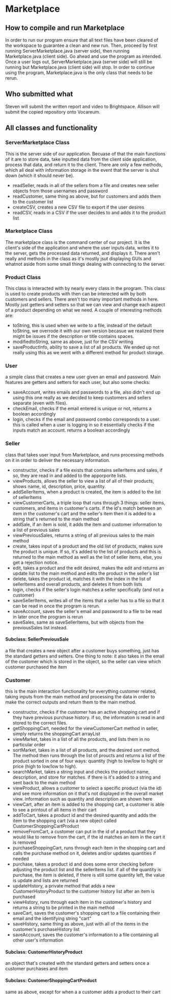 # Marketplace #

## How to compile and run Marketplace ##
In order to run our program ensure that all text files have been cleared of the workspace to guarantee a clean and new run. Then, proceed by first running ServerMarketplace.java (server side), then running Marketplace.java (client side). Go ahead and use the program as intended. Once a user logs out, ServerMarketplace.java (server side) will still be running but Marketplace.java (client side) will stop. In order to continue using the program, Marketplace.java is the only class that needs to be rerun.

## Who submitted what ##
Steven will submit the written report and video to Brightspace. Allison will submit the copied repository onto Vocareum.

## All classes and functionality ##

### ServerMarketplace Class ###
This is the server side of our application. Becuase of that the main functions of it are to store data, take inputted data from the client side application, process that data, and return it to the client. There are only a few methods, which all deal with information storage in the event that the server is shut down (which it should never be).
* readSeller, 
reads in all of the sellers from a file and creates new seller objects from those usernames and password
* readCustomer, 
same thing as above, but for customers and adds them to the customer list
* createCSV, 
creates a new CSV file to export if the user desires
* readCSV, 
reads in a CSV if the user decides to and adds it to the product list

### Marketplace Class ###
The marketplace class is the command center of our project. It is the client's side of the application and where the user inputs data, writes it to the server, gets the processed data returned, and displays it. There aren't really and methods in the class as it's mostly jsut displaying GUIs and whatnot aside from some small things dealing with connecting to the server.

### Product Class ###
This class is interacted with by nearly every class in the program. This class is used to create products with then can be interected with by both customers and sellers. There aren't too many important methods in here. Mostly just getters and setters so that we can view and change each aspect of a product depending on what we need. A couple of interesting methods are:
* toString, 
this is used when we write to a file, instead of the default toString, we overrode it with our own version becasue we realized there might be issues if the description or title contains spaces.
* modifiedtoString, 
same as above, just for the CSV writing
* saveProductInfo, 
ability to save a list of all products. We ended up not really using this as we went with a different method for product storage.

### User ###
a simple class that creates a new user given an email and password. Main features are getters and setters for each user, but also some checks:
* saveAccount, 
writes emails and passwords to a file, also didn't end up using this one really as we decided to keep customers and sellers separate (even with files).
* checkEmail, 
checks if the email entered is unique or not, returns a boolean accordingly
* login, 
checks if the email and password combo corresponds to a user. this is called when a user is logging in so it essentially checks if the inputs match an account. returns a boolean accordingly

### Seller ###
class that takes user input from Marketplace, and runs processing methods on it in order to deliver the necessary information.
* constructor, 
checks if a file exists that contains sellerItems and sales, if so, they are read in and added to the apporporite lists.
* viewProducts, 
allows the seller to view a list of all of their products, shows name, id, description, price, quantity.
* addSellerItems, 
when a product is created, the item is added to the list of sellerItems
* viewCustomerCarts, 
a triple loop that runs through 3 things: seller items, customers, and items in customer's carts. if the id's match between an item in the customer's cart and the seller's item then it is added to a string that's returned to the main method
* addSale, 
if an item is sold, it adds the item and customer information to a list of previous sales
* viewPreviousSales, 
returns a string of all previous sales to the main method
* create, 
takes input of a product and the old list of products, makes sure the product is unique. If so, it's added to the list of products and this is returned to the main method as well as the list of seller items, else, you get a rejection notice.
* edit, 
takes a product and the edit desired, makes the edit and returns an update list to the main method and edits the product in the seller's list
* delete, 
takes the product id, matches it with the index in the list of sellerItems and overall products, and deletes it from both lists
* login, 
checks if the seller's login matches a seller specifically (and not a customer)
* saveSellerItems, 
writes all of the items that a seller has to a file so that it can be read in once the program is rerun.
* saveAccount, 
saves the seller's email and password to a file to be read in later once the program is rerun
* saveSales, 
same as saveSellerItems, but with objects from the previousSales list instead.
#### Subclass: SellerPreviousSale ####
a file that creates a new object after a customer buys something, just has the standard getters and setters. One thing to note: it also takes in the email of the customer which is stored in the object, so the seller can view which customer purchased the item

### Customer ###
this is the main interaction functionality for everything customer related, taking inputs from the main method and processing the data in order to make the correct outputs and return them to the main method.
* constructor, 
checks if the customer has an active shopping cart and if they have previous purchase history. if so, the information is read in and stored to the correct files. 
* getShoppingCart, 
needed for the viewCustomerCart method in seller, simply returns the shoppingCart arrayList
* viewMarket, 
takes in a list of all the products, and lists them in no particular order
* sortMarket, 
takes in a list of all products, and the desired sort method. The method then runs through the list of proucts and returns a list of the product sorted in one of four ways: quantity (high to low/low to high) or price (high to low/low to high).
* searchMarket, 
takes a string input and checks the product name, description, and store for matches. if there is it's added to a string and sent back to the main method
* viewProduct, 
allows a customer to select a specific product (via the id) and see more information on it that's not displayed in the overall market view. information such as quantity and description are shown here
* viewCart, 
after an item is added to the shopping cart, a customer is able to see a printout of all items in their cart
* addToCart, 
takes a product id and the desired quantity and adds the item to the shopping cart (via a new object called CustomerShoppingCartProduct
* removeFromCart, 
a customer can put in the id of a product that they would like to remove from the cart, if the id matches an item in the cart it is removed
* purchaseShoppingCart, 
runs through each item in the shopping cart and calls the purchase method on it, deletes and/or updates quantities if needed
* purchase, 
takes a product id and does some error checking before adjusting the product list and the sellerItems list. if all of the quantity is purchase, the item is deleted, if there is still some quantity left, the value is update and lists are returned
* updateHistory, 
a private method that adds a new CustomerHistoryProduct to the customer history list after an item is purchased
* viewHistory, 
runs through each item in the customer's history and returns a string to be printed in the main method
* saveCart, 
saves the customer's shopping cart to a file containing their email and the identifying string "cart"
* saveHistory, 
same thing as above, just with all of the items in the customer's purchaseHistory list
* saveAccount, 
saves the customer's information to a file containing all other user's information
#### Subclass: CustomerHistoryProduct ####
an object that's created with the standard getters and setters once a customer purchases and item
#### Subclass: CustomerShoppingCartProduct ####
same as above, except for when a a customer adds a product to their cart
